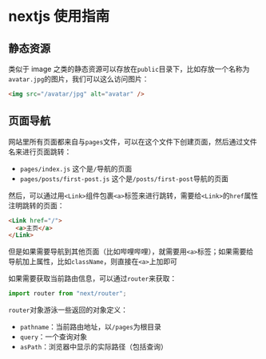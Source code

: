 # nextjs 使用指南

## 静态资源

类似于 image 之类的静态资源可以存放在`public`目录下，比如存放一个名称为`avatar.jpg`的图片，我们可以这么访问图片：

```html
<img src="/avatar/jpg" alt="avatar" />
```

## 页面导航

网站里所有页面都来自与`pages`文件，可以在这个文件下创建页面，然后通过文件名来进行页面跳转：

- `pages/index.js` 这个是`/`导航的页面
- `pages/posts/first-post.js` 这个是`/posts/first-post`导航的页面

然后，可以通过用`<Link>`组件包裹`<a>`标签来进行跳转，需要给`<Link>`的`href`属性注明跳转的页面：

```html
<Link href="/">
  <a>主页</a>
</Link>
```

但是如果需要导航到其他页面（比如哔哩哔哩），就需要用`<a>`标签；如果需要给导航加上属性，比如`className`，则直接在`<a>`上加即可

如果需要获取当前路由信息，可以通过`router`来获取：

```js
import router from "next/router";
```

`router`对象游泳一些返回的对象定义：

- `pathname`：当前路由地址，以`/pages`为根目录
- `query`：一个查询对象
- `asPath`：浏览器中显示的实际路径（包括查询）
